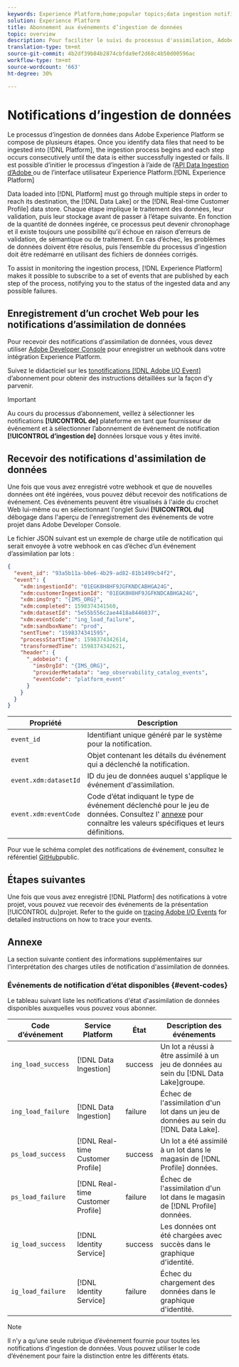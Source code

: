 ```yaml
---
keywords: Experience Platform;home;popular topics;data ingestion notifications;notifications;subscribe events;data ingestion status events;status events;subscribe;status notifications;
solution: Experience Platform
title: Abonnement aux événements d’ingestion de données
topic: overview
description: Pour faciliter le suivi du processus d'assimilation, Adobe Experience Platform permet de s'abonner à un ensemble de événements publiés à chaque étape du processus, en vous informant de l'état des données ingérées et de toute erreur éventuelle.
translation-type: tm+mt
source-git-commit: 4b2df39b84b2874cbfda9ef2d68c4b50d00596ac
workflow-type: tm+mt
source-wordcount: '663'
ht-degree: 30%

---
```



# Notifications d’ingestion de données

Le processus d’ingestion de données dans Adobe Experience Platform se compose de plusieurs étapes. Once you identify data files that need to be ingested into [!DNL Platform], the ingestion process begins and each step occurs consecutively until the data is either successfully ingested or fails. Il est possible d’initier le processus d’ingestion à l’aide de l’[API Data Ingestion d’Adobe ](https://www.adobe.io/apis/experienceplatform/home/api-reference.html#!acpdr/swagger-specs/ingest-api.yaml) ou de l’interface utilisateur Experience Platform.[!DNL Experience Platform]

Data loaded into [!DNL Platform] must go through multiple steps in order to reach its destination, the [!DNL Data Lake] or the [!DNL Real-time Customer Profile] data store. Chaque étape implique le traitement des données, leur validation, puis leur stockage avant de passer à l’étape suivante. En fonction de la quantité de données ingérée, ce processus peut devenir chronophage et il existe toujours une possibilité qu’il échoue en raison d’erreurs de validation, de sémantique ou de traitement. En cas d’échec, les problèmes de données doivent être résolus, puis l’ensemble du processus d’ingestion doit être redémarré en utilisant des fichiers de données corrigés.

To assist in monitoring the ingestion process, [!DNL Experience Platform] makes it possible to subscribe to a set of events that are published by each step of the process, notifying you to the status of the ingested data and any possible failures.

## Enregistrement d’un crochet Web pour les notifications d’assimilation de données

Pour recevoir des notifications d&#39;assimilation de données, vous devez utiliser [Adobe Developer Console](https://www.adobe.com/go/devs_console_ui_fr) pour enregistrer un webhook dans votre intégration Experience Platform.

Suivez le didacticiel sur les [tonotifications [!DNL Adobe I/O Event] ](../../observability/notifications/subscribe.md) d’abonnement pour obtenir des instructions détaillées sur la façon d’y parvenir.

>[!IMPORTANT]
>
>Au cours du processus d’abonnement, veillez à sélectionner les notifications **[!UICONTROL de]** plateforme en tant que fournisseur de événement et à sélectionner l’abonnement de événement de notification **[!UICONTROL d’ingestion de]** données lorsque vous y êtes invité.

## Recevoir des notifications d&#39;assimilation de données

Une fois que vous avez enregistré votre webhook et que de nouvelles données ont été ingérées, vous pouvez début recevoir des notifications de événement. Ces événements peuvent être visualisés à l&#39;aide du crochet Web lui-même ou en sélectionnant l&#39;onglet Suivi **[!UICONTROL du]** débogage dans l&#39;aperçu de l&#39;enregistrement des événements de votre projet dans Adobe Developer Console.

Le fichier JSON suivant est un exemple de charge utile de notification qui serait envoyée à votre webhook en cas d’échec d’un événement d’assimilation par lots :

```json
{
  "event_id": "93a5b11a-b0e6-4b29-ad82-81b1499cb4f2",
  "event": {
    "xdm:ingestionId": "01EGK8H8HF9JGFKNDCABHGA24G",
    "xdm:customerIngestionId": "01EGK8H8HF9JGFKNDCABHGA24G",
    "xdm:imsOrg": "{IMS_ORG}",
    "xdm:completed": 1598374341560,
    "xdm:datasetId": "5e55b556c2ae4418a8446037",
    "xdm:eventCode": "ing_load_failure",
    "xdm:sandboxName": "prod",
    "sentTime": "1598374341595",
    "processStartTime": 1598374342614,
    "transformedTime": 1598374342621,
    "header": {
      "_adobeio": {
        "imsOrgId": "{IMS_ORG}",
        "providerMetadata": "aep_observability_catalog_events",
        "eventCode": "platform_event"
      }
    }
  }
}
```

| Propriété | Description |
| --- | --- |
| `event_id` | Identifiant unique généré par le système pour la notification. |
| `event` | Objet contenant les détails du événement qui a déclenché la notification. |
| `event.xdm:datasetId` | ID du jeu de données auquel s&#39;applique le événement d&#39;assimilation. |
| `event.xdm:eventCode` | Code d’état indiquant le type de événement déclenché pour le jeu de données. Consultez l&#39; [annexe](#event-codes) pour connaître les valeurs spécifiques et leurs définitions. |

Pour vue le schéma complet des notifications de événement, consultez le référentiel [GitHub](https://github.com/adobe/xdm/blob/master/schemas/notifications/ingestion.schema.json)public.

## Étapes suivantes

Une fois que vous avez enregistré [!DNL Platform] des notifications à votre projet, vous pouvez vue recevoir des événements de la présentation [!UICONTROL du]projet. Refer to the guide on [tracing Adobe I/O Events](https://www.adobe.io/apis/experienceplatform/events/docs.html#!adobedocs/adobeio-events/master/support/tracing.md) for detailed instructions on how to trace your events.

## Annexe

La section suivante contient des informations supplémentaires sur l&#39;interprétation des charges utiles de notification d&#39;assimilation de données.

### Événements de notification d’état disponibles {#event-codes}

Le tableau suivant liste les notifications d&#39;état d&#39;assimilation de données disponibles auxquelles vous pouvez vous abonner.

| Code d’événement | Service Platform | État | Description des événements |
| --- | ---------------- | ------ | ----------------- |
| `ing_load_success` | [!DNL Data Ingestion] | success | Un lot a réussi à être assimilé à un jeu de données au sein du [!DNL Data Lake]groupe. |
| `ing_load_failure` | [!DNL Data Ingestion] | failure | Échec de l&#39;assimilation d&#39;un lot dans un jeu de données au sein du [!DNL Data Lake]. |
| `ps_load_success` | [!DNL Real-time Customer Profile] | success | Un lot a été assimilé à un lot dans le magasin de [!DNL Profile] données. |
| `ps_load_failure` | [!DNL Real-time Customer Profile] | failure | Échec de l&#39;assimilation d&#39;un lot dans le magasin de [!DNL Profile] données. |
| `ig_load_success` | [!DNL Identity Service] | success | Les données ont été chargées avec succès dans le graphique d&#39;identité. |
| `ig_load_failure` | [!DNL Identity Service] | failure | Échec du chargement des données dans le graphique d&#39;identité. |

>[!NOTE]
>
>Il n’y a qu’une seule rubrique d’événement fournie pour toutes les notifications d’ingestion de données. Vous pouvez utiliser le code d’événement pour faire la distinction entre les différents états.